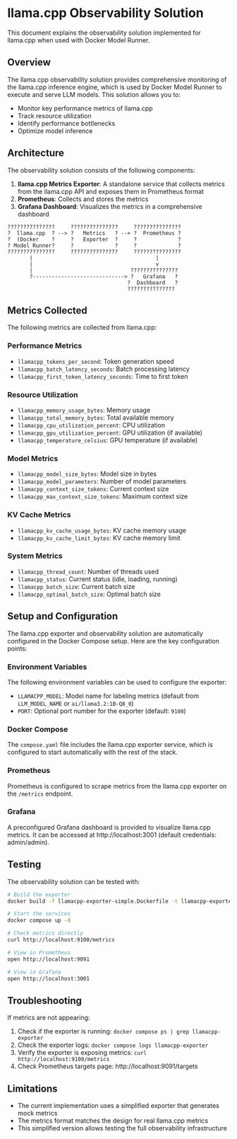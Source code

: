 # llama.cpp Observability Solution

This document explains the observability solution implemented for llama.cpp when used with Docker Model Runner.

## Overview

The llama.cpp observability solution provides comprehensive monitoring of the llama.cpp inference engine, which is used by Docker Model Runner to execute and serve LLM models. This solution allows you to:

- Monitor key performance metrics of llama.cpp
- Track resource utilization
- Identify performance bottlenecks
- Optimize model inference

## Architecture

The observability solution consists of the following components:

1. **llama.cpp Metrics Exporter**: A standalone service that collects metrics from the llama.cpp API and exposes them in Prometheus format
2. **Prometheus**: Collects and stores the metrics
3. **Grafana Dashboard**: Visualizes the metrics in a comprehensive dashboard

```
???????????????     ???????????????     ???????????????
?  llama.cpp  ? --> ?   Metrics   ? --> ?  Prometheus ?
?  (Docker    ?     ?   Exporter  ?     ?             ?
? Model Runner?     ?             ?     ?             ?
???????????????     ???????????????     ???????????????
       |                                       |
       |                                       v
       |                               ???????????????
       ?-----------------------------> ?   Grafana   ?
                                      ?  Dashboard   ?
                                      ???????????????
```

## Metrics Collected

The following metrics are collected from llama.cpp:

### Performance Metrics
- `llamacpp_tokens_per_second`: Token generation speed
- `llamacpp_batch_latency_seconds`: Batch processing latency
- `llamacpp_first_token_latency_seconds`: Time to first token

### Resource Utilization
- `llamacpp_memory_usage_bytes`: Memory usage
- `llamacpp_total_memory_bytes`: Total available memory
- `llamacpp_cpu_utilization_percent`: CPU utilization
- `llamacpp_gpu_utilization_percent`: GPU utilization (if available)
- `llamacpp_temperature_celsius`: GPU temperature (if available)

### Model Metrics
- `llamacpp_model_size_bytes`: Model size in bytes
- `llamacpp_model_parameters`: Number of model parameters
- `llamacpp_context_size_tokens`: Current context size
- `llamacpp_max_context_size_tokens`: Maximum context size

### KV Cache Metrics
- `llamacpp_kv_cache_usage_bytes`: KV cache memory usage
- `llamacpp_kv_cache_limit_bytes`: KV cache memory limit

### System Metrics
- `llamacpp_thread_count`: Number of threads used
- `llamacpp_status`: Current status (idle, loading, running)
- `llamacpp_batch_size`: Current batch size
- `llamacpp_optimal_batch_size`: Optimal batch size

## Setup and Configuration

The llama.cpp exporter and observability solution are automatically configured in the Docker Compose setup. Here are the key configuration points:

### Environment Variables

The following environment variables can be used to configure the exporter:

- `LLAMACPP_MODEL`: Model name for labeling metrics (default from `LLM_MODEL_NAME` or `ai/llama3.2:1B-Q8_0`)
- `PORT`: Optional port number for the exporter (default: `9100`)

### Docker Compose

The `compose.yaml` file includes the llama.cpp exporter service, which is configured to start automatically with the rest of the stack.

### Prometheus

Prometheus is configured to scrape metrics from the llama.cpp exporter on the `/metrics` endpoint.

### Grafana

A preconfigured Grafana dashboard is provided to visualize llama.cpp metrics. It can be accessed at http://localhost:3001 (default credentials: admin/admin).

## Testing

The observability solution can be tested with:

```bash
# Build the exporter
docker build -f llamacpp-exporter-simple.Dockerfile -t llamacpp-exporter-simple .

# Start the services
docker compose up -d

# Check metrics directly
curl http://localhost:9100/metrics

# View in Prometheus
open http://localhost:9091

# View in Grafana
open http://localhost:3001
```

## Troubleshooting

If metrics are not appearing:

1. Check if the exporter is running: `docker compose ps | grep llamacpp-exporter`
2. Check the exporter logs: `docker compose logs llamacpp-exporter`
3. Verify the exporter is exposing metrics: `curl http://localhost:9100/metrics`
4. Check Prometheus targets page: http://localhost:9091/targets

## Limitations

- The current implementation uses a simplified exporter that generates mock metrics
- The metrics format matches the design for real llama.cpp metrics
- This simplified version allows testing the full observability infrastructure